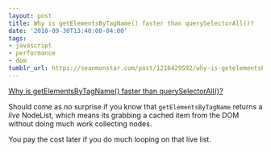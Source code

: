 ```yaml
---
layout: post
title: Why is getElementsByTagName() faster than querySelectorAll()?
date: '2010-09-30T13:40:00-04:00'
tags:
- javascript
- performance
- dom
tumblr_url: https://seanmonstar.com/post/1216429592/why-is-getelementsbytagname-faster-than
---
```

[Why is getElementsByTagName() faster than querySelectorAll()?](http://www.nczonline.net/blog/2010/09/28/why-is-getelementsbytagname-faster-that-queryselectorall/)  

Should come as no surprise if you know that `getElementsByTagName` returns a _live_ NodeList, which means its grabbing a cached item from the DOM without doing much work collecting nodes.

You pay the cost later if you do much looping on that live list.

